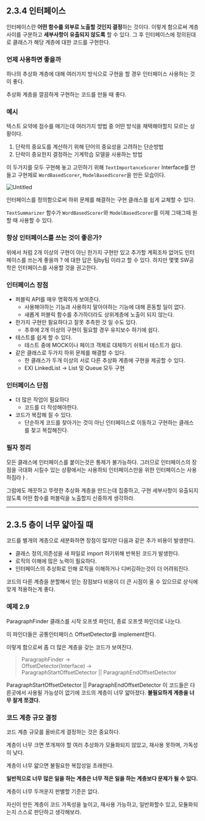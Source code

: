 ## 2.3.4 인터페이스

인터페이스란 **어떤 함수를 외부로 노출할 것인지 결정**하는 것이다. 이렇게 함으로써 계층 사이를 구분하고 **세부사항이 유출되지 않도록** 할 수 있다. 그 후 인터페이스에 정의된대로 클래스가 해당 계층에 대한 코드를 구현한다.

### 언제 사용하면 좋을까

하나의 추상화 계층에 대해 여러가지 방식으로 구현을 할 경우 인터페이스 사용하는 것이 좋다.

추상화 계층을 깔끔하게 구현하는 코드를 만들 때 좋다.

### 예시

텍스트 요약에 점수를 매기는데 여러가지 방법 중 어떤 방식을 채택해야할지 모르는 상황이다.

1. 단락의 중요도를 계산하기 위해 단어의 중요성을 고려하는 단순방법
2. 단락이 중요한지 결정하는 기계학습 모델을 사용하는 방법

이 두가지를 모두 구현해 놓고 고민하기 위해 `TextImportanceScorer` Interface를 만들고 구현체로 `WordBasedScorer`, `ModelBasedScorer`을 만든 모습이다.

![Untitled](https://user-images.githubusercontent.com/86547109/221367225-66c0d2bb-d624-4a3e-985b-95ec146608c4.png)

인터페이스를 정의함으로써 하위 문제를 해결하는 구현 클래스를 쉽게 교체할 수 있다.

`TextSummarizer` 함수가 `WordBasedScorer`와 `ModelBasedScorer`를 이제 그때그때 원할 때 사용할 수 있다.

### 항상 인터페이스를 쓰는 것이 좋은가?

위에서 처럼 2개 이상의 구현이 아닌 한가지 구현만 있고 추가할 계획조차 없어도 인터페이스를 쓰는게 좋을까 ? 에 대한 답은 팀by팀 이라고 할 수 있다. 하지만 몇몇 SW공학은 인터페이스를 사용할 것을 권고한다.

### 인터페이스 장점

- 퍼블릭 API를 매우 명확하게 보여준다.
    - 사용해야하는 기능과 사용하지 말아야하는 기능에 대해 혼동할 일이 없다.
    - 새롭게 퍼블릭 함수를 추가하더라도 상위계층에 노출이 되지 않는다.
- 한가지 구현만 필요하다고 잘못 추측한 것 일 수도 있다.
    - 추후에 2개 이상의 구현이 필요할 경우 유지보수 하기에 쉽다.
- 테스트를 쉽게 할 수 있다.
    - 테스트 중에 MOCK이나 페이크 객체로 대체하기 쉬워서 테스트가 쉽다.
- 같은 클래스로 두가지 하위 문제를 해결할 수 있다.
    - 한 클래스가 두개 이상의 서로 다른 추상화 계층에 구현을 제공할 수 있다.
    - EX) LinkedList → List 및 Queue 모두 구현

### 인터페이스 단점

- 더 많은 작업이 필요하다
    - 코드를 더 작성해야한다.
- 코드가 복잡해 질 수 있다.
    - 단순하게 코드를 찾아가는 것이 아닌 인터페이스로 이동하고 구현하는 클래스를 찾고 복잡해진다.

### 필자 정리

모든 클래스에 인터페이스를 붙이는것은 통제가 불가능하다. 그러므로 인터페이스의 장점을 극대화 시킬수 있는 상황에서는 사용하되 인터페이스만을 위한 인터페이스는 사용하짐라ㅏ.

그럼에도 깨끗하고 뚜렷한 추상화 계층을 만드는데 집중하고, 구현 세부사항이 유출되지 않도록 어떤 함수를 퍼블릭을  노출할지 신중하게 생각하라.

---

## 2.3.5 층이 너무 얇아질 때
코드를 별개의 계층으로 세분화하면 장점이 많지만 다음과 같은 추가 비용이 발생한다.

- 클래스 정의,의존성을 새 파일로 import 하기위해 반복된 코드가 발생한다.
- 로직의 이해에 많은 노력이 필요하다.
- 인터페이스의 추상화로 인해 로직을 이해하거나 디버깅하는것이 더 어려워진다.

코드의 다른 계층을 분할해서 얻는 장점보다 비용이 더 큰 시점이 올 수 있으므로 상식에 맞게 적용하는게 좋다.

### 예제 2.9

ParagraphFinder 클래스를 시작 오프셋 파인더, 종료 오프셋 파인더로 나눈다.

이 파인더들은 공통인터페이스 OffsetDetector를 implement한다.

이렇게 함으로써 좀 더 많은 계층을 갖는 코드가 보여진다.


> ParagraphFinder → \
OffsetDetector(Interface) → \
ParagraphStartOffsetDetector  || ParagraphEndOffsetDetector
>
ParagraphStartOffsetDetector  || ParagraphEndOffsetDetector 이 코드들은 다른곳에서 사용될 가능성이 없기에 코드의 계층이 너무 얇아졌다. **불필요하게 계층을 너무 잘게 쪼갰다.**


### 코드 계층 규모 결정

코드 계층 규모를 올바르게 결정하는 것은 중요하다.

계층이 너무 크면 쪼개져야 할 여러 추상화가 모듈화되지 않았고, 재사용 못하며, 가독성이 낮다.

계층이 너무 얇으면 불필요한 복잡성일 초래한다.

**일반적으로 너무 많은 일을 하는 계층은 너무 적은 일을 하는 계층보다 문제가 될 수 있다.**

계층이 너무 두꺼운지 판별할 기준은 없다.

자신이 만든 계층이 코드 가독성을 높이고, 재사용 가능하고, 일반화할수 있고, 모듈화되는지 스스로 판단하고 생각해보라.

